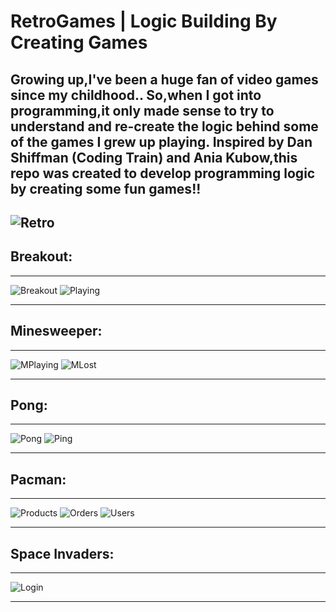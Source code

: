 <h1><b>RetroGames</b> | Logic Building By Creating Games</h1>

Growing up,I've been a huge fan of video games since my childhood.. So,when I got into programming,it only made sense to try to understand and re-create the logic behind some of the games I grew up playing. Inspired by Dan Shiffman (Coding Train) and Ania Kubow,this repo was created to develop programming logic by creating some fun games!!
--

![Retro](https://i.ibb.co/G9K09hS/invaders1.png)
--

<h2><b>Breakout:</b></h2>
<hr/>

![Breakout](https://i.ibb.co/7ppccsD/breakout1.png)
![Playing](https://i.ibb.co/xjjzB88/breakout2.png)
<hr/>

<h2><b>Minesweeper:</b></h2>
<hr/>

![MPlaying](https://i.ibb.co/YWXr56P/minesweeperplaying.png)
![MLost](https://i.ibb.co/6YdHR4k/minesweeperlost.png)

<hr/>

<h2><b>Pong:</b></h2>
<hr/>

![Pong](https://i.ibb.co/qdYSdRG/pong1.png)
![Ping](https://i.ibb.co/DfWpS4h/pong.png)

<hr/>

<h2><b>Pacman:</b></h2>
<hr/>

![Products](https://i.ibb.co/cbDWrDG/pac3.png)
![Orders](https://i.ibb.co/nRvRDcn/pac2.png)
![Users](https://i.ibb.co/py3RzBt/pac1.png)


<hr/>

<h2><b>Space Invaders:</b></h2>
<hr/>

![Login](https://i.ibb.co/Yh0M8HY/invaders2.png)

<hr/>
